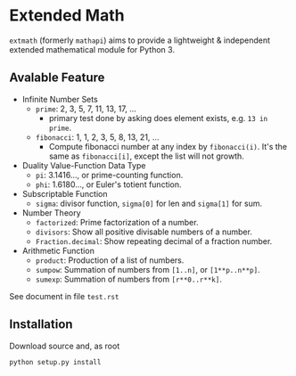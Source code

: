 Extended Math
=============

`extmath` (formerly `mathapi`) aims to provide a lightweight & independent
extended mathematical module for Python 3.


Avalable Feature
----------------

- Infinite Number Sets
    - `prime`: 2, 3, 5, 7, 11, 13, 17, ...
        - primary test done by asking does element exists, e.g. `13 in prime`.
    - `fibonacci`: 1, 1, 2, 3, 5, 8, 13, 21, ...
        - Compute fibonacci number at any index by `fibonacci(i)`.
            It's the same as `fibonacci[i]`, except the list will not growth.
- Duality Value-Function Data Type
    - `pi`: 3.1416..., or prime-counting function.
    - `phi`: 1.6180..., or Euler's totient function.
- Subscriptable Function
    - `sigma`: divisor function, `sigma[0]` for len and `sigma[1]` for sum.
- Number Theory
    - `factorized`: Prime factorization of a number.
    - `divisors`: Show all positive divisable numbers of a number.
    - `Fraction.decimal`: Show repeating decimal of a fraction number.
- Arithmetic Function
    - `product`: Production of a list of numbers.
    - `sumpow`: Summation of numbers from `[1..n]`, or `[1**p..n**p]`.
    - `sumexp`: Summation of numbers from `[r**0..r**k]`.

See document in file `test.rst`

Installation
------------

Download source and, as root

    python setup.py install


